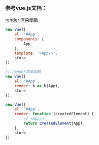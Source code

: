 ### 参考vue.js文档：
[render](https://cn.vuejs.org/v2/api/#render)
[渲染函数](https://cn.vuejs.org/v2/guide/render-function.html)

```javascript
new Vue({
    el: '#App',
    components: {
        App
    },
    template: '<App/>',
    store
})

// render渲染函数
new Vue({
    el: '#App',
    render: h => h(App),
    store
}),

new Vue({
    el: '#App',
    render: function (createdElement) {
        // <App/>
        return createdElement(App)
    },
    store
})
```